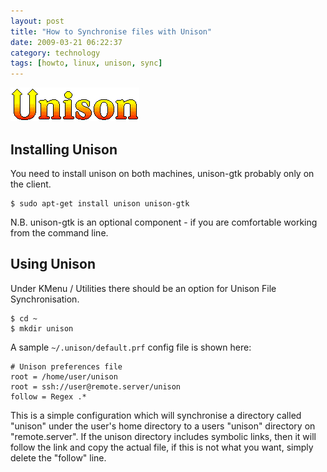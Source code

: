 ```yaml
---
layout: post
title: "How to Synchronise files with Unison"
date: 2009-03-21 06:22:37
category: technology
tags: [howto, linux, unison, sync]
---
```


<img src="/assets/unison_logo.png" class="image-right" alt="Unison logo">

## Installing Unison

You need to install unison on both machines, unison-gtk probably only on the client.

    $ sudo apt-get install unison unison-gtk

N.B. unison-gtk is an optional component - if you are comfortable working from the command line.

## Using Unison

Under KMenu / Utilities there should be an option for Unison File Synchronisation.

    $ cd ~
    $ mkdir unison

A sample `~/.unison/default.prf` config file is shown here:

    # Unison preferences file
    root = /home/user/unison
    root = ssh://user@remote.server/unison
    follow = Regex .*

This is a simple configuration which will synchronise a directory called "unison" under the user's home directory to a users "unison" directory on "remote.server".  If the unison directory includes symbolic links, then it will follow the link and copy the actual file, if this is not what you want, simply delete the "follow" line.

